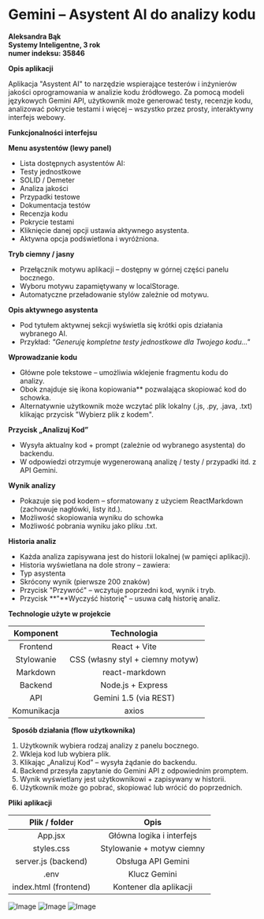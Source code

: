 # Gemini – Asystent AI do analizy kodu


**Aleksandra Bąk   
Systemy Inteligentne, 3 rok    
numer indeksu: 35846** 



**Opis aplikacji** 

Aplikacja "Asystent AI" to narzędzie wspierające testerów i inżynierów jakości oprogramowania w analizie kodu źródłowego. Za pomocą modeli językowych Gemini API, użytkownik może generować testy, recenzje kodu, analizować pokrycie testami i więcej – wszystko przez prosty, interaktywny interfejs webowy. 



**Funkcjonalności interfejsu** 

**Menu asystentów (lewy panel)** 

- Lista dostępnych asystentów AI: 
- Testy jednostkowe 
- SOLID / Demeter 
- Analiza jakości 
- Przypadki testowe 
- Dokumentacja testów 
- Recenzja kodu 
- Pokrycie testami 
- Kliknięcie danej opcji ustawia aktywnego asystenta. 
- Aktywna opcja podświetlona i wyróżniona. 



**Tryb ciemny / jasny**  

- Przełącznik motywu aplikacji – dostępny w górnej części panelu bocznego. 
- Wyboru motywu zapamiętywany w localStorage. 
- Automatyczne przeładowanie stylów zależnie od motywu. 



**Opis aktywnego asystenta** 

- Pod tytułem aktywnej sekcji wyświetla się krótki opis działania wybranego AI. 
- Przykład: *"Generuję kompletne testy jednostkowe dla Twojego kodu..."* 







**Wprowadzanie kodu** 

- Główne pole tekstowe – umożliwia wklejenie fragmentu kodu do analizy. 
- Obok znajduje się ikona kopiowania** pozwalająca skopiować kod do schowka. 
- Alternatywnie użytkownik może wczytać plik lokalny (.js, .py, .java, .txt) klikając przycisk "Wybierz plik z kodem". 



**Przycisk „Analizuj Kod”** 

- Wysyła aktualny kod + prompt (zależnie od wybranego asystenta) do backendu. 
- W odpowiedzi otrzymuje wygenerowaną analizę / testy / przypadki itd. z API Gemini. 



**Wynik analizy** 

- Pokazuje się pod kodem – sformatowany z użyciem ReactMarkdown (zachowuje nagłówki, listy itd.). 
- Możliwość skopiowania wyniku do schowka  
- Możliwość pobrania wyniku jako pliku .txt. 



**Historia analiz** 

- Każda analiza zapisywana jest do historii lokalnej (w pamięci aplikacji). 
- Historia wyświetlana na dole strony – zawiera: 
- Typ asystenta 
- Skrócony wynik (pierwsze 200 znaków) 
- Przycisk "Przywróć" – wczytuje poprzedni kod, wynik i tryb. 
- Przycisk **"**Wyczyść historię" – usuwa całą historię analiz. 



**Technologie użyte w projekcie** 

|**Komponent** |**Technologia** |
| :-: | :-: |
|Frontend |React + Vite |
|Stylowanie |CSS (własny styl + ciemny motyw) |
|Markdown |react-markdown |
|Backend |Node.js + Express |
|API |Gemini 1.5 (via REST) |
|Komunikacja |axios |





` `**Sposób działania (flow użytkownika)** 

1. Użytkownik wybiera rodzaj analizy z panelu bocznego. 
2. Wkleja kod lub wybiera plik. 
3. Klikając „Analizuj Kod” – wysyła żądanie do backendu. 
4. Backend przesyła zapytanie do Gemini API z odpowiednim promptem. 
5. Wynik wyświetlany jest użytkownikowi + zapisywany w historii. 
6. Użytkownik może go pobrać, skopiować lub wrócić do poprzednich. 



**Pliki aplikacji** 

|**Plik / folder** |**Opis** |
| :-: | :-: |
|App.jsx |Główna logika i interfejs |
|styles.css |Stylowanie + motyw ciemny |
|server.js (backend) |Obsługa API Gemini |
|.env |Klucz Gemini |
|index.html (frontend) |Kontener dla aplikacji |







![Image](https://github.com/user-attachments/assets/f484d48e-1612-440b-a6a3-ce21b0f297c1)
![Image](https://github.com/user-attachments/assets/4c7f8039-68f0-460c-a135-bf034a79f662)
![Image](https://github.com/user-attachments/assets/bc038f58-9dcb-4f0d-a37e-b94d9dc8e972)
